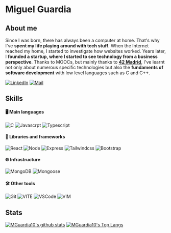 # Miguel Guardia

## About me

Since I was born, there has always been a computer at home. That's why I've **spent my life playing around with tech stuff**. When the Internet reached my home, I started to investigate how websites worked. Years later, I **founded a startup, where I started to see technology from a business perspective**. Thanks to MOOCs, but mainly thanks to [**42 Madrid**](https://www.42madrid.com/), I've learnt not only about numerous specific technologies but also the **fundaments of software development** with low level languages such as C and C++.

[![LinkedIn](https://img.shields.io/badge/LinkedIn-20232A?style=for-the-badge&logo=linkedin&logoColor=107ab0)](https://www.linkedin.com/in/miguel-guardia-sanchez/)
[![Mail](https://img.shields.io/badge/Mail-20232A?style=for-the-badge&logo=gmail&logoColor=EA4335)](mailto:mike.guardia0309@gmail.com)

## Skills
#### 🖥 Main languages

![C](https://img.shields.io/badge/C-a?style=for-the-badge&logo=C&color=grey)
![Javascrpt](https://img.shields.io/badge/Javascript-a?style=for-the-badge&logo=javascript&color=grey)
![Typescript](https://img.shields.io/badge/typescript-a?style=for-the-badge&logo=typescript&color=grey)
<!--![C++](https://img.shields.io/badge/C++-a?style=for-the-badge&logo=cplusplus&color=grey)-->

#### 📘 Libraries and frameworks
![React](https://img.shields.io/badge/React-20232A?style=for-the-badge&logo=react&color=grey)
![Node](https://img.shields.io/badge/Node.js-20232A?style=for-the-badge&logo=nodedotjs&color=grey)
![Express](https://img.shields.io/badge/Express.js-20232A?style=for-the-badge&logo=express&color=grey)
![Tailwindcss](https://img.shields.io/badge/Tailwind-20232A?style=for-the-badge&logo=tailwindcss&color=grey)
![Bootstrap](https://img.shields.io/badge/Bootstrap-20232A?style=for-the-badge&logo=bootstrap&color=grey)

#### 🌐 Infrastructure 
<!--and cloud-->
![MongoDB](https://img.shields.io/badge/MongoDB-20232A?style=for-the-badge&logo=mongodb&color=grey)
![Mongoose](https://img.shields.io/badge/Mongoose-20232A?style=for-the-badge&logo=mongoose&color=grey)


#### 🛠 Other tools
![Git](https://img.shields.io/badge/Git-20232A?style=for-the-badge&logo=git&color=grey)
![VITE](https://img.shields.io/badge/Vite-20232A?style=for-the-badge&logo=vite&color=grey)
![VSCode](https://img.shields.io/badge/VSCode-20232A?style=for-the-badge&logo=visualstudiocode&color=grey)
![VIM](https://img.shields.io/badge/VIM-20232A?style=for-the-badge&logo=vim&color=grey)


<!--[![Twitter](https://img.shields.io/badge/Twitter-20232A?style=for-the-badge&logo=twitter&logoColor=1DA1F2)](https://twitter.com/username)-->
## Stats
[![MGuardia10's github stats](https://github-readme-stats.vercel.app/api?username=MGuardia10&theme=vision-friendly-dark)](https://github.com/anuraghazra/github-readme-stats) 
[![MGuardia10's Top Langs](https://github-readme-stats.vercel.app/api/top-langs/?username=MGuardia10&layout=compact&theme=vision-friendly-dark)](https://github.com/anuraghazra/github-readme-stats)
